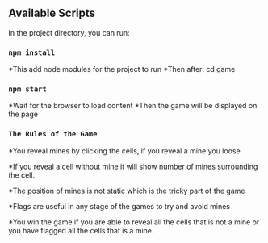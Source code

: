 ## Available Scripts

In the project directory, you can run:

### `npm install`

*This add node modules for the project to run
*Then after: cd game 

### `npm start`
 *Wait for the browser to load content 
 *Then the game will be displayed on the page 


 ### `The Rules of the Game`

 *You reveal mines by clicking the cells, if you reveal a mine you loose.
 
 *If you reveal a cell without mine it will show number of mines surrounding the cell.

 *The position of mines is not static which is the tricky part of the game

 *Flags are useful in any stage of the games to try and avoid mines

 *You win the game if you are able to reveal all the cells that is not a mine or you have flagged all the cells that is a mine.
















